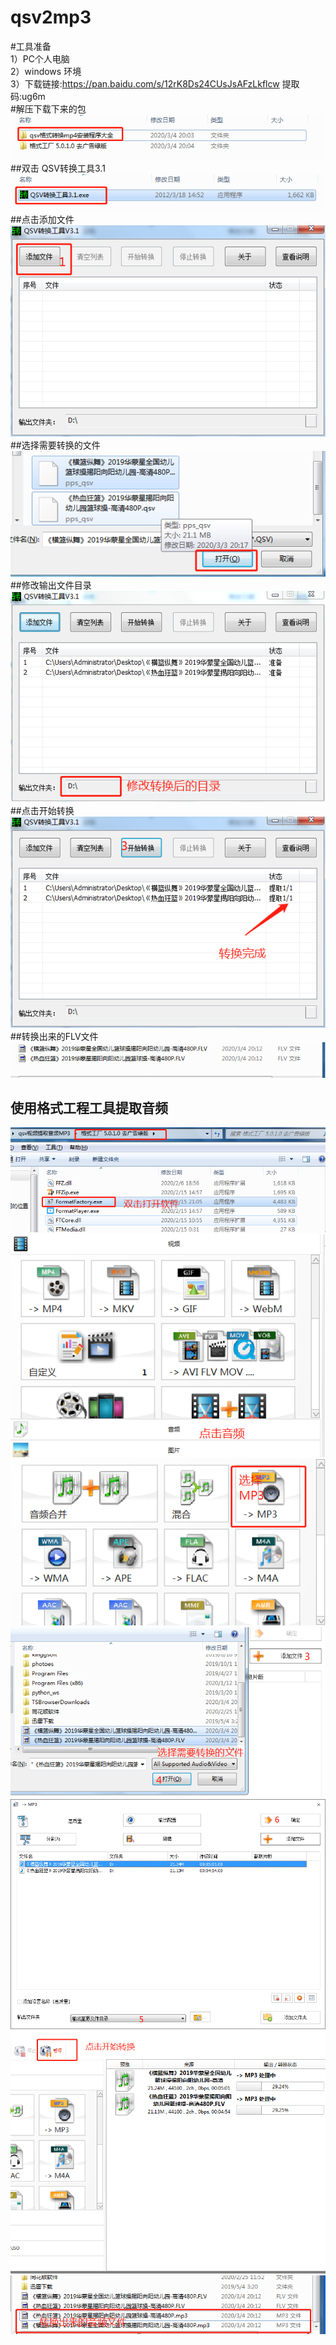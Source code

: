 # qsv2mp3

#工具准备  
1）PC个人电脑  
2）windows 环境  
3）下载链接:https://pan.baidu.com/s/12rK8Ds24CUsJsAFzLkflcw 提取码:ug6m   
#解压下载下来的包    
![1](https://github.com/Netgithub/qsv2mp3/blob/master/image/1.png)  
##双击 QSV转换工具3.1    
![2](https://github.com/Netgithub/qsv2mp3/blob/master/image/2.png)  
##点击添加文件  
![3](https://github.com/Netgithub/qsv2mp3/blob/master/image/3.png)  
##选择需要转换的文件  
![4](https://github.com/Netgithub/qsv2mp3/blob/master/image/4.png)  
##修改输出文件目录  
![5](https://github.com/Netgithub/qsv2mp3/blob/master/image/5.png)  
##点击开始转换
![6](https://github.com/Netgithub/qsv2mp3/blob/master/image/6.png)  
##转换出来的FLV文件  
![7](https://github.com/Netgithub/qsv2mp3/blob/master/image/7.png)  


## 使用格式工程工具提取音频
![8](https://github.com/Netgithub/qsv2mp3/blob/master/image/8.png)  
![9](https://github.com/Netgithub/qsv2mp3/blob/master/image/9.png)  
![10](https://github.com/Netgithub/qsv2mp3/blob/master/image/10.png)  
![11](https://github.com/Netgithub/qsv2mp3/blob/master/image/11.png)  
![12](https://github.com/Netgithub/qsv2mp3/blob/master/image/12.png)  
![13](https://github.com/Netgithub/qsv2mp3/blob/master/image/13.png)  
![14](https://github.com/Netgithub/qsv2mp3/blob/master/image/14.png)  
